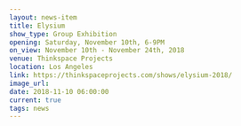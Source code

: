```yaml
---
layout: news-item
title: Elysium
show_type: Group Exhibition
opening: Saturday, November 10th, 6-9PM
on_view: November 10th - November 24th, 2018
venue: Thinkspace Projects
location: Los Angeles
link: https://thinkspaceprojects.com/shows/elysium-2018/
image_url:
date: 2018-11-10 06:00:00
current: true
tags: news
---
```

